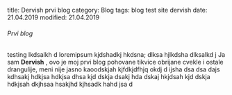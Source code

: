 title: Dervish prvi blog
category: Blog
tags: blog test site dervish
date: 21.04.2019
modified: 21.04.2019

###### Prvi blog
testing lkdsalkh d loremipsum kjdshadkj hkdsna; dlksa hjlkdsha dlksalkd j
Ja sam **Dervish** , ovo je moj prvi blog pohovane tikvice obrijane cvekle i ostale drangulije, meni nije jasno kaoodskjah kjfdkjdfhjq okdj
d ijsha
  dsa
dsa dajs kdhsakj hdkjsa hdkjsa dhsa kjd
 dskja dsakj hda
 dskaj hkjdsah kjd
 dskja hdkjsah dkjhsaa hsakjhd kjhsadk hahd jsa d
